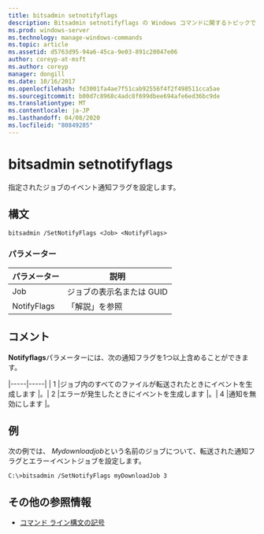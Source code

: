 ```yaml
---
title: bitsadmin setnotifyflags
description: Bitsadmin setnotifyflags の Windows コマンドに関するトピックでは、指定したジョブのイベント通知フラグを設定します。
ms.prod: windows-server
ms.technology: manage-windows-commands
ms.topic: article
ms.assetid: d5763d95-94a6-45ca-9e03-891c20047e06
author: coreyp-at-msft
ms.author: coreyp
manager: dongill
ms.date: 10/16/2017
ms.openlocfilehash: fd3001fa4ae7f51cab92556f4f2f498511cca5ae
ms.sourcegitcommit: b00d7c8968c4adc8f699dbee694afe6ed36bc9de
ms.translationtype: MT
ms.contentlocale: ja-JP
ms.lasthandoff: 04/08/2020
ms.locfileid: "80849285"
---
```

# <a name="bitsadmin-setnotifyflags"></a>bitsadmin setnotifyflags

指定されたジョブのイベント通知フラグを設定します。

## <a name="syntax"></a>構文

```
bitsadmin /SetNotifyFlags <Job> <NotifyFlags>
```

### <a name="parameters"></a>パラメーター

|パラメーター|説明|
|---------|-----------|
|Job|ジョブの表示名または GUID|
|NotifyFlags|「解説」を参照|

## <a name="remarks"></a>コメント

**Notifyflags**パラメーターには、次の通知フラグを1つ以上含めることができます。

|-----|-----| | 1 |ジョブ内のすべてのファイルが転送されたときにイベントを生成します |。| 2 |エラーが発生したときにイベントを生成します |。| 4 |通知を無効にします |。

## <a name="examples"></a><a name=BKMK_examples></a>例

次の例では、 *Mydownloadjob*という名前のジョブについて、転送された通知フラグとエラーイベントジョブを設定します。
```
C:\>bitsadmin /SetNotifyFlags myDownloadJob 3
```

## <a name="additional-references"></a>その他の参照情報

- [コマンド ライン構文の記号](command-line-syntax-key.md)